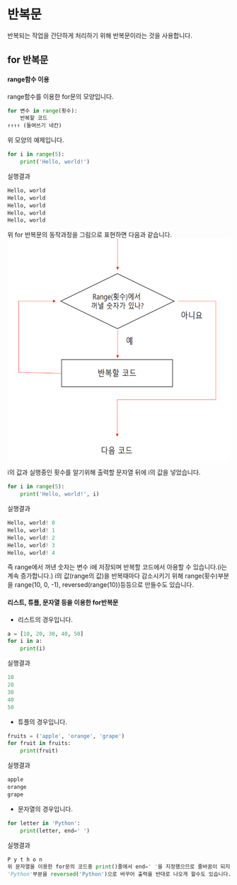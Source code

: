 # 반복문
반복되는 작업을 간단하게 처리하기 위해 반복문이라는 것을 사용합니다.

## for 반복문

#### range함수 이용
range함수를 이용한 for문의 모양입니다.
```python
for 변수 in range(횟수):
    반복할 코드
↑↑↑↑ (들여쓰기 네칸)
```
위 모양의 예제입니다.
```python
for i in range(5):
    print('Hello, world!')
```
실행결과
```python
Hello, world
Hello, world
Hello, world
Hello, world
Hello, world
```
위 for 반복문의 동작과정을 그림으로 표현하면 다음과 같습니다.
<img width="600" height="500" src=".././pic/statement_forloop.png"></img>

i의 값과 실행중인 횟수를 알기위해 출력할 문자열 뒤에 i의 값을 넣었습니다.
```python
for i in range(5):
    print('Hello, world!', i)
```
실행결과
```python
Hello, world! 0
Hello, world! 1
Hello, world! 2
Hello, world! 3
Hello, world! 4
```
즉 range에서 꺼낸 숫자는 변수 i에 저장되며 반복할 코드에서 아용할 수 있습니다.(i는 계속 증가합니다.)
i의 값(range의 값)을 반복때마다 감소시키기 위해 range(횟수)부분을 range(10, 0, -1), reversed(range(10))등등으로 만들수도 있습니다.

#### 리스트, 튜플, 문자열 등을 이용한 for반복문
* 리스트의 경우입니다.
```python
a = [10, 20, 30, 40, 50]
for i in a:
    print(i)
```
실행결과
```python
10
20
30
40
50
```
* 튜플의 경우입니다.
```python
fruits = ('apple', 'orange', 'grape')
for fruit in fruits:
    print(fruit)
```
실행결과
```python
apple
orange
grape
```
* 문자열의 경우입니다.
```python
for letter in 'Python':
    print(letter, end=' ')
```
실행결과
```python
P y t h o n
위 문자열을 이용한 for문의 코드중 print()줄에서 end=' '을 지정했으므로 줄바꿈이 되지않고, 각 문자가 공백으로 띄워져서 출력됩니다.
'Python'부분을 reversed('Python')으로 바꾸어 출력을 반대로 나오게 할수도 있습니다.
